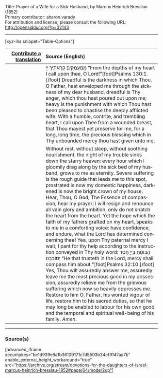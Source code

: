<html>
<head></head>
<body>
Title: Prayer of a Wife for a Sick Husband, by Marcus Heinrich Bresslau (1852)<br />
Primary contributor: aharon.varady<br />
For attribution and license, please consult the following URL: <a href="http://opensiddur.org/?p=32143">http://opensiddur.org/?p=32143</a>
<p />
<hr />

[xyz-ihs snippet="Table-Options"]<table style="margin-left: auto; margin-right: auto;" class="draggable">
<thead><tr><th id="x" style="text-align: right;"><a href="/contributing/upload/">Contribute a translation</a></th><th style="text-align: left;">Source (English)</th></tr></thead>
<tbody>
<tr><td style="vertical-align:top;" width="25%">
<div class="liturgy" lang="he">

</span></div></td>
 
<td style="vertical-align:top;">
<div class="english" lang="en">
<span class="hebrew" lang="he">מִמַּעֲמַקִּים קְרָאתִיךָ יְיָ</span> “From the depths of my heart I call upon thee, O Lord!”[foot]Psalms 130:1.[/foot] Dreadful is the darkness in which Thou, O Father, hast enveloped me through the sickness of my dear husband, dreadful is Thy anger, which thou hast poured out upon me; heavy is the punishment with which Thou hast been pleased to chastise the deeply afflicted wife. With a humble, contrite, and trembling heart, I call upon Thee from a wounded breast, that Thou mayest yet preserve for me, for a long, long time, the precious blessing which in Thy unbounded mercy thou hast given unto me. 
</div></td></tr>


<tr><td style="vertical-align:top;">
<div class="liturgy" lang="he">

</span></div></td>
 
<td style="vertical-align:top;">
<div class="english" lang="en">
Without rest, without sleep, without soothing nourishment, the night of my trouble sinks down the starry heaven: every hour which I gloomily drag along by the sick bed of my husband, grows to me as eternity. Severe suffering is the rough guide that leads me to this spot, prostrated is now my domestic happiness, darkened is now the bright crown of my house. Hear, Thou, O God, The Essence of compassion, hear my prayer; I will resign and renounce all vain glory and ambition, only do not snatch the heart from the heart. Yet the hope which the faith of my fathers grafted on my heart, speaks to me in a comforting voice: have confidence, and endure, what the Lord has determined concerning thee! Yea, upon Thy paternal mercy I wait, I pant for thy help according to the instruction conveyed in Thy holy word: <span class="hebrew" lang="he">הַבּוֹטֵחַ בַּיְיָ חֶסֶד יְסוֹבְבֶנוּ</span> “He that trusteth in the Lord, mercy shall compass him about.”[foot]Psalms 32:10.[/foot] Yes, Thou wilt assuredly answer me, assuredly leave me the most precious good in my possession, assuredly relieve me from the grievous suffering which now so heavily oppresses me. Restore to him O, Father, his wonted vigour of life, restore him to his sacred duties, so that he may long be enabled to labour for his own good and the temporal and spiritual well-being of his family. <em>Amen</em>.
</div></td></tr>
</tbody></table>

<hr />

<h3>Source(s)</h3>

[advanced_iframe securitykey="be1d939e6a1b36109171c7d5503b34cf9147aa7b" enable_external_height_workaround="true" src="https://archive.org/stream/devotions-for-the-daughters-of-israel-marcus-heinrich-bresslau-1852#page/64/mode/2up"]

&nbsp;
</body>
</html>